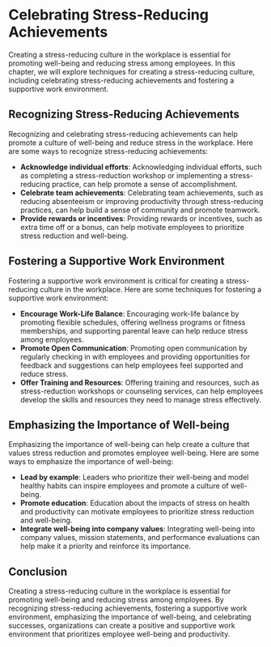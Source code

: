 Celebrating Stress-Reducing Achievements
=======================================================================================

Creating a stress-reducing culture in the workplace is essential for promoting well-being and reducing stress among employees. In this chapter, we will explore techniques for creating a stress-reducing culture, including celebrating stress-reducing achievements and fostering a supportive work environment.

Recognizing Stress-Reducing Achievements
----------------------------------------

Recognizing and celebrating stress-reducing achievements can help promote a culture of well-being and reduce stress in the workplace. Here are some ways to recognize stress-reducing achievements:

* **Acknowledge individual efforts**: Acknowledging individual efforts, such as completing a stress-reduction workshop or implementing a stress-reducing practice, can help promote a sense of accomplishment.
* **Celebrate team achievements**: Celebrating team achievements, such as reducing absenteeism or improving productivity through stress-reducing practices, can help build a sense of community and promote teamwork.
* **Provide rewards or incentives**: Providing rewards or incentives, such as extra time off or a bonus, can help motivate employees to prioritize stress reduction and well-being.

Fostering a Supportive Work Environment
---------------------------------------

Fostering a supportive work environment is critical for creating a stress-reducing culture in the workplace. Here are some techniques for fostering a supportive work environment:

* **Encourage Work-Life Balance**: Encouraging work-life balance by promoting flexible schedules, offering wellness programs or fitness memberships, and supporting parental leave can help reduce stress among employees.
* **Promote Open Communication**: Promoting open communication by regularly checking in with employees and providing opportunities for feedback and suggestions can help employees feel supported and reduce stress.
* **Offer Training and Resources**: Offering training and resources, such as stress-reduction workshops or counseling services, can help employees develop the skills and resources they need to manage stress effectively.

Emphasizing the Importance of Well-being
----------------------------------------

Emphasizing the importance of well-being can help create a culture that values stress reduction and promotes employee well-being. Here are some ways to emphasize the importance of well-being:

* **Lead by example**: Leaders who prioritize their well-being and model healthy habits can inspire employees and promote a culture of well-being.
* **Promote education**: Education about the impacts of stress on health and productivity can motivate employees to prioritize stress reduction and well-being.
* **Integrate well-being into company values**: Integrating well-being into company values, mission statements, and performance evaluations can help make it a priority and reinforce its importance.

Conclusion
----------

Creating a stress-reducing culture in the workplace is essential for promoting well-being and reducing stress among employees. By recognizing stress-reducing achievements, fostering a supportive work environment, emphasizing the importance of well-being, and celebrating successes, organizations can create a positive and supportive work environment that prioritizes employee well-being and productivity.
